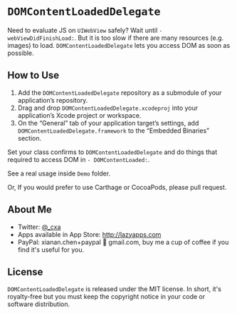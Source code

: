 # `DOMContentLoadedDelegate`

Need to evaluate JS on `UIWebView` safely? Wait until `- webViewDidFinishLoad:`. But it is too slow if there are many resources (e.g. images) to load. `DOMContentLoadedDelegate` lets you access DOM as soon as possible.

## How to Use

1. Add the `DOMContentLoadedDelegate` repository as a submodule of your application’s repository.
2. Drag and drop `DOMContentLoadedDelegate.xcodeproj` into your application’s Xcode project or workspace.
3. On the “General” tab of your application target’s settings, add `DOMContentLoadedDelegate.framework` to the “Embedded Binaries” section.

Set your class confirms to `DOMContentLoadedDelegate` and do things that required to access DOM in `- DOMContentLoaded:`.

See a real usage inside `Demo` folder.

Or, If you would prefer to use Carthage or CocoaPods, please pull request.

## About Me

* Twitter: [@_cxa](https://twitter.com/_cxa)
* Apps available in App Store: <http://lazyapps.com>
* PayPal: xianan.chen+paypal 📧 gmail.com, buy me a cup of coffee if you find it's useful for you.

## License

`DOMContentLoadedDelegate` is released under the MIT license. In short, it's royalty-free but you must keep the copyright notice in your code or software distribution.
